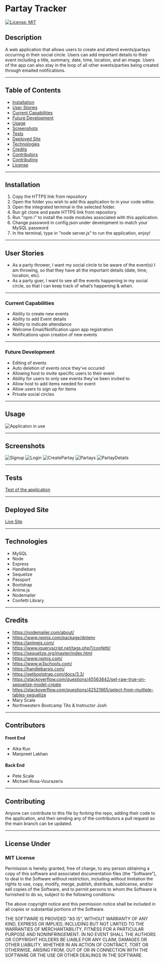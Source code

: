 # Partay Tracker 
[![License: MIT](https://img.shields.io/badge/License-MIT-yellow.svg)](https://opensource.org/licenses/MIT)

## Description 
A web application that allows users to create and attend events/partays occurring in their social circle. Users can add important details to their event including a title, summary, date, time, location, and an image. Users of the app can also stay in the loop of all other events/parties being created through emailed notifications. 

---

## Table of Contents

* [Installation](#installation)
* [User Stories](#user-stories)
* [Current Capabilities](#current-capabilities)
* [Future Development](#future-development)
* [Usage](#usage)
* [Screenshots](#screenshots)
* [Tests](#tests)
* [Deployed Site](#deployed-site)
* [Technologies](#technologies)
* [Credits](#credits)
* [Contributors](#contributors)
* [Contributing](#contributing)
* [License](#license)


---

## Installation
1) Copy the HTTPS link from repository 
2) Open the folder you wish to add this application to in your code editor. 
3) Open the integrated terminal in the selected folder. 
4) Run git clone and paste HTTPS link from repository. 
5) Run "npm i" to install  the node modules associated with this application.
6) Change password in config.json under development to match your MySQL password
7) In the terminal, type in "node server.js" to run the application, enjoy!

---

## User Stories

- As a party thrower, I want my social circle to be aware of the event(s) I am throwing, so that they have all the important details (date, time, location, etc).
- As a party goer, I want to see all the events happening in my social circle, so that I can keep track of what’s happening & when.

---

### Current Capabilities
- Ability to create new events
- Ability to add Event details
- Ability to indicate attendance
- Welcome Email/Notification upon app registration
- Notifications upon creation of new events

---

### Future Development
- Editing of events 
- Auto deletion of events once they’ve occured
- Allowing host to invite specific users to their event
- Ability for users to only see events they’ve been invited to
- Allow host to add items needed for event
- Allow users to sign up for items 
- Private social circles 

---

## Usage 
![Applicaton in use]()

---

## Screenshots
![Signup](public/reference/signup.png)
![Login](public/reference/login.png)
![CreatePartay](public/reference/createpartay.png)
![Partays](public/reference/partays.png)
![PartayDetails](public/reference/partaydetails.png)

---

## Tests
[Test of the application]()

---

## Deployed Site
[Live Site](https://hidden-ridge-88260.herokuapp.com/)

---

## Technologies 
- MySQL
- Node
- Express
- Handlebars
- Sequelize
- Passport 
- Bootstrap
- Anime.js
- Nodemailer
- Confetti Library

---

## Credits
- https://nodemailer.com/about/
- https://www.npmjs.com/package/dotenv
- https://animejs.com/
- https://www.jqueryscript.net/tags.php?/confetti/
- https://sequelize.org/master/index.html
- https://www.npmjs.com/
- https://www.w3schools.com/
- https://handlebarsjs.com/
- https://getbootstrap.com/docs/3.3/
- https://stackoverflow.com/questions/45563842/set-raw-true-on-sequelize-model-create
- https://stackoverflow.com/questions/42521665/select-from-multiple-tables-sequelize
- Mary Scale
- Northwestern Bootcamp TAs & Instructor Josh

---

## Contributors

#### Front End 
- Aika Kuo
- Manpreet Lakhan
#### Back End
- Pete Scale
- Michael Rosa-Vourazeris

---

## Contributing
Anyone can contribute to this file by forking the repo, adding their code to the application, and then sending any of the contributors a pull request so the main branch can be updated.

---

## License Under

### MIT License

Permission is hereby granted, free of charge, to any person obtaining a copy
of this software and associated documentation files (the "Software"), to deal
in the Software without restriction, including without limitation the rights
to use, copy, modify, merge, publish, distribute, sublicense, and/or sell
copies of the Software, and to permit persons to whom the Software is
furnished to do so, subject to the following conditions:

The above copyright notice and this permission notice shall be included in all
copies or substantial portions of the Software.

THE SOFTWARE IS PROVIDED "AS IS", WITHOUT WARRANTY OF ANY KIND, EXPRESS OR
IMPLIED, INCLUDING BUT NOT LIMITED TO THE WARRANTIES OF MERCHANTABILITY,
FITNESS FOR A PARTICULAR PURPOSE AND NONINFRINGEMENT. IN NO EVENT SHALL THE
AUTHORS OR COPYRIGHT HOLDERS BE LIABLE FOR ANY CLAIM, DAMAGES OR OTHER
LIABILITY, WHETHER IN AN ACTION OF CONTRACT, TORT OR OTHERWISE, ARISING FROM,
OUT OF OR IN CONNECTION WITH THE SOFTWARE OR THE USE OR OTHER DEALINGS IN THE
SOFTWARE.
